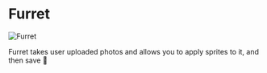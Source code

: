 # Furret
![Furret](http://cdn.bulbagarden.net/upload/thumb/4/4b/162Furret.png/500px-162Furret.png)

Furret takes user uploaded photos and allows you to apply sprites to it, and then save 💖
